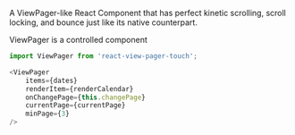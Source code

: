 A ViewPager-like React Component that has perfect kinetic scrolling, scroll locking, and bounce just like its native counterpart.

ViewPager is a controlled component

```javascript
import ViewPager from 'react-view-pager-touch';

<ViewPager
    items={dates}
    renderItem={renderCalendar}
    onChangePage={this.changePage}
    currentPage={currentPage}
    minPage={3}
/>
```